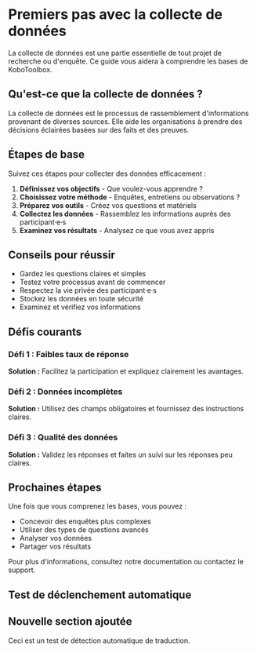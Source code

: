 # Premiers pas avec la collecte de données

La collecte de données est une partie essentielle de tout projet de recherche ou d'enquête. Ce guide vous aidera à comprendre les bases de KoboToolbox.

## Qu'est-ce que la collecte de données ?

La collecte de données est le processus de rassemblement d'informations provenant de diverses sources. Elle aide les organisations à prendre des décisions éclairées basées sur des faits et des preuves.

## Étapes de base

Suivez ces étapes pour collecter des données efficacement :

1. **Définissez vos objectifs** - Que voulez-vous apprendre ?
2. **Choisissez votre méthode** - Enquêtes, entretiens ou observations ?
3. **Préparez vos outils** - Créez vos questions et matériels
4. **Collectez les données** - Rassemblez les informations auprès des participant·e·s
5. **Examinez vos résultats** - Analysez ce que vous avez appris

## Conseils pour réussir

- Gardez les questions claires et simples
- Testez votre processus avant de commencer
- Respectez la vie privée des participant·e·s
- Stockez les données en toute sécurité
- Examinez et vérifiez vos informations

## Défis courants

### Défi 1 : Faibles taux de réponse
**Solution :** Facilitez la participation et expliquez clairement les avantages.

### Défi 2 : Données incomplètes
**Solution :** Utilisez des champs obligatoires et fournissez des instructions claires.

### Défi 3 : Qualité des données
**Solution :** Validez les réponses et faites un suivi sur les réponses peu claires.

## Prochaines étapes

Une fois que vous comprenez les bases, vous pouvez :
- Concevoir des enquêtes plus complexes
- Utiliser des types de questions avancés
- Analyser vos données
- Partager vos résultats

Pour plus d'informations, consultez notre documentation ou contactez le support.

## Test de déclenchement automatique


## Nouvelle section ajoutée

Ceci est un test de détection automatique de traduction.